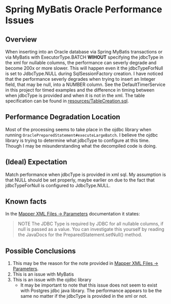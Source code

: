 # Spring MyBatis Oracle Performance Issues

## Overview
When inserting into an Oracle database via Spring MyBatis transactions or via MyBatis with ExecutorType.BATCH **WIHOUT** specifying the jdbcType in the xml for nullable columns, the performance can severly degrade and become 200x or more slower. This will happen even it the jdbcTypeForNull is set to JdbcType.NULL during SqlSessionFactory creation. I have noticed that the performance severly degrades when trying to insert an Integer field, that may be null, into a NUMBER column. See the DefaultTimerService in this project for timed examples and the difference in timing between when jdbcType is provided and when it is not in the xml. The table specification can be found in [resources/TableCreation.sql](src/main/resources/TableCreation.sql).

## Performance Degradation Location
Most of the processing seems to take place in the ojdbc library when running `OraclePreparedStatement#executeLargeBatch`. I believe the ojdbc library is trying to determine what jdbcType to configure at this time. Though I may be misunderstanding what the decompiled code is doing. 

## (Ideal) Expectation
Match performance when jdbcType is provided in xml sql. 
My assumption is that NULL should be set properly, maybe earlier on due to the fact that jdbcTypeForNull is configured to JdbcType.NULL.

## Known facts
In the [Mapper XML Files -> Parameters](https://mybatis.org/mybatis-3/sqlmap-xml.html#Parameters) documentation it states:
>NOTE The JDBC Type is required by JDBC for all nullable columns, if null is passed as a value. You can investigate this yourself by reading the JavaDocs for the PreparedStatement.setNull() method. 

## Possible Conclusions
1. This may be the reason for the note provided in [Mapper XML Files -> Parameters](https://mybatis.org/mybatis-3/sqlmap-xml.html#Parameters). 
2. This is an issue with MyBatis
3. This is an issue with the ojdbc library
    - It may be important to note that this issue does not seem to exist with Postgres jdbc java library. The performance appears to be the same no matter if the jdbcType is provided in the xml or not.

